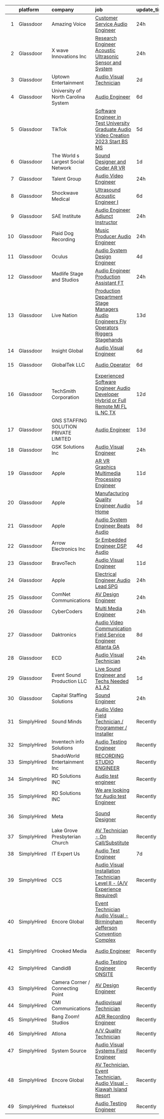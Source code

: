 

|    | platform    | company                               | job                                                                                                                                                                                                                                                                                                                                                                                                                                                                                                                                                                                                                                                                                                                                                                                                                                                                                                                                                                                                                                                                                                                                                                                                                                                                                                                                                                                                                                                              | update_time   | location                   |
|---:|:------------|:--------------------------------------|:-----------------------------------------------------------------------------------------------------------------------------------------------------------------------------------------------------------------------------------------------------------------------------------------------------------------------------------------------------------------------------------------------------------------------------------------------------------------------------------------------------------------------------------------------------------------------------------------------------------------------------------------------------------------------------------------------------------------------------------------------------------------------------------------------------------------------------------------------------------------------------------------------------------------------------------------------------------------------------------------------------------------------------------------------------------------------------------------------------------------------------------------------------------------------------------------------------------------------------------------------------------------------------------------------------------------------------------------------------------------------------------------------------------------------------------------------------------------|:--------------|:---------------------------|
|  1 | Glassdoor   | Amazing Voice                         | [Customer Service Audio Engineer](https://www.glassdoor.com/partner/jobListing.htm?pos=115&ao=1110586&s=58&guid=0000018316d933c5abd5438f9dd92bf1&src=GD_JOB_AD&t=SR&vt=w&ea=1&cs=1_b22382b6&cb=1662535677215&jobListingId=1008120885170&cpc=1FDE87803EF93CD3&jrtk=3-0-1gcbdicvak25c801-1gcbdicvmii2i800-079f92e7a89a4af2--6NYlbfkN0BbSL2ObiOnM-897-GR0GfgTdAtZEOMF-hInYd3TYJ7m-hpvtFkaiuu1TsdkUeUlBKDCfNWtTP-XfwaekxNIJy-g_AIJOXY6tFZDnrHfDS3heuWd_uKl-yNBvoifeiXBnF-QTmycv9fysLYUTIYOL-7Tr6Ii9g-M6EZKKaq6oCmkIQSf3rWBMRQ7CkW2ysJJ8F695Odsgs2_KCpoWhc_Fc3xY35t9qSkzqgpi5NNuw7oC956x_d_7a4Wk8vOS5BkQ-61h4_9H9BBqjD7cudpHwSQjORDkcVv1HMBXW9ZuHOpeJb_Ud1QewN4t5Za27UIxvtw7yMV3QdiqBlvF0bq4-7HKJBPpTuI5JlxdRdzOkXJq8aucSP3Iw_9XAQtOS1nrfEwGbAlbhfUisgiY8FX1ywR1gpHf_KqUzghP8Fs_NGch47hEGif8p_iZIjukesZ-EQpG-UkDwCxVbpuhAUpOQKz3Ed7nsnPsBzLTd7-kyg3BWDUTfga7aRYBBWeqOzDZ4%3D)                                                                                                                                                                                                                                                                                                                                                                                                                                                                                                                                                                                         | 24h           | Orlando, FL                |
|  2 | Glassdoor   | X wave Innovations  Inc               | [Research Engineer   Acoustic  Ultrasonic Sensor and System](https://www.glassdoor.com/partner/jobListing.htm?pos=104&ao=1110586&s=58&guid=0000018316d933c5abd5438f9dd92bf1&src=GD_JOB_AD&t=SR&vt=w&ea=1&cs=1_f52c897e&cb=1662535677213&jobListingId=1008120456243&cpc=E5CA8B5EFD9AC7B2&jrtk=3-0-1gcbdicvak25c801-1gcbdicvmii2i800-8b28430843ee8fd0--6NYlbfkN0BHIfC1zsKGIu0R3teaIu8liT7fbRNLaQeDQfcPJweUKxynNxS1I3QAxxY8sUOPCofg_r53BMj0SbXowN0Fq7NDdNj3ZvmNwkX73jybw_-RU0XFOOqu_8ArTDP4JpwOlNlRmJhZIm22hZH9qKHJE12kr5AUzdWgt6ri3W2_npT1sjAwbd44WNW9zh1HfKyXybKztqHB6pTZHgeb3qPEYTZ54eH1Isiy5bdPHe4KxDVT3bHZoshzB-QGRyS_lFABhwx_tFPoplFCbZqgGY2TjYo7E7inG0QzwecrKGPDy4P5ZYpZIBgPOXQuENuyzfmF2zwUP94s-yR61k-lSPpytjaY7qeeC5weh_Ir6QYZRC5RB9qNgHQcbpFZocCHrSMIMRU7PLV9VniCXmy2Qf7yn7rHA1bv6vmf82bVJ6OfUtuFHahG2OkGNRVUPV65vfftqv3xOxd8IW5X9WOrM_x2e1-WjskFCSm8QoDZNVI9QFTXKcq7YVuU7KaspUd-pmIs2nCpNQs0egrQZA%3D%3D)                                                                                                                                                                                                                                                                                                                                                                                                                                                                                                                                                | 24h           | Gaithersburg, MD           |
|  3 | Glassdoor   | Uptown Entertainment                  | [Audio Visual Technician](https://www.glassdoor.com/partner/jobListing.htm?pos=116&ao=1110586&s=58&guid=0000018316d933c5abd5438f9dd92bf1&src=GD_JOB_AD&t=SR&vt=w&ea=1&cs=1_5a4abc7e&cb=1662535677215&jobListingId=1008116230978&cpc=A65DF3A704A48F9B&jrtk=3-0-1gcbdicvak25c801-1gcbdicvmii2i800-a1bdef5644673d0c--6NYlbfkN0Ciahqcc7jtErtlFxFbiXaNH78qLO5DKDA9aPDZrCthpacAH0h3YDTPT2eGow5XfSyyevXGbt80MJ1ApCXjd6SdW3qNzqFXOYSxD7u2y_kxjIU5fIjfVpX4_CbgCUAaIk_smYVmiOIMA9R7WiQoZ_VaEcR8V4wD2k9Af5FzQpFY0RavpuIFUJIrXPAxtFdqIq7wSgTtOrBIla7lv7XRc8Jzf49rwanvP4xZengb-37VtKFr6OVoZ2p-uR9ObbQc2YtbmPZwUKiQT5rZo3RlSB369QjqHBJbUcUSfv24Afty17moL2XiZ6qjEnrkVeWnVdIxjVX-rMJE_Rq3_TuL7GLt3381Hsad7GNcp2jnhuI8nkUR9ms6w10ciEd-sQZyY1ql-AbS9iINUxiZTASlVfPZYOGwAyHuQ06NK-S_baEU0jzLg4LRDIlsvANPNVQzr5fmmQbQFcoe41d1OZ6vhY2U3bQYI9wifBerTVZMDenEelYII4rq1uccDKECfBfQaaI%3D)                                                                                                                                                                                                                                                                                                                                                                                                                                                                                                                                                                                                 | 2d            | Greenville, SC             |
|  4 | Glassdoor   | University of North Carolina System   | [Audio Engineer](https://www.glassdoor.com/partner/jobListing.htm?pos=126&ao=1136043&s=58&guid=0000018316d933c5abd5438f9dd92bf1&src=GD_JOB_AD&t=SR&vt=w&cs=1_0586ee4c&cb=1662535677216&jobListingId=1008106242846&jrtk=3-0-1gcbdicvak25c801-1gcbdicvmii2i800-30546d964c6f9ccc-)                                                                                                                                                                                                                                                                                                                                                                                                                                                                                                                                                                                                                                                                                                                                                                                                                                                                                                                                                                                                                                                                                                                                                                                  | 6d            | Research Triangle Park, NC |
|  5 | Glassdoor   | TikTok                                | [Software Engineer in Test  University Graduate  Audio Video Creation    2023 Start  BS MS ](https://www.glassdoor.com/partner/jobListing.htm?pos=124&ao=1136043&s=58&guid=0000018316d933c5abd5438f9dd92bf1&src=GD_JOB_AD&t=SR&vt=w&cs=1_5174869c&cb=1662535677215&jobListingId=1008112262055&jrtk=3-0-1gcbdicvak25c801-1gcbdicvmii2i800-a8f149556fac8657-)                                                                                                                                                                                                                                                                                                                                                                                                                                                                                                                                                                                                                                                                                                                                                                                                                                                                                                                                                                                                                                                                                                      | 5d            | Mountain View, CA          |
|  6 | Glassdoor   | The World s Largest Social Network    | [Sound Designer and Coder  AR VR ](https://www.glassdoor.com/partner/jobListing.htm?pos=114&ao=1110586&s=58&guid=0000018316d933c5abd5438f9dd92bf1&src=GD_JOB_AD&t=SR&vt=w&ea=1&cs=1_6e88a817&cb=1662535677215&jobListingId=1008119621876&cpc=AF1E4A3695F490BE&jrtk=3-0-1gcbdicvak25c801-1gcbdicvmii2i800-df2800d098c62329--6NYlbfkN0DSgjPPcnEdvoK3uuxfISLALE6pB1FR7YSHOr_tSg5_QGIhoz_2VqUepdcKLBLI_zSAkyoPLr8SW3qj676EQlXt7Ai3r7F6jONfntOCxFIGf2Yfv06E94neyDw3J1ys4A5IgIkfiB-swwbLbj-MClaUsrhxyvv4sIQtPUiYLb1Kpr88suSOOhSFQf0qCgMHD9vYGW2uOp5GE0c_H7JCFmlHfinfBe2UYltMasHzXjkzyhQWoSiavPaj1iG_kMNcCM52qj-hjQiNoX0RVynLttQW1fwWyrXD386bitUYGCCekMZe0D3nr9yCpOGg55bCkQPM0hHCONVkwBfSVmo21qiQ28dgmpEbtg-DONxcInADfLY3csECFtltQ7QkwZR0Laq2pnqegjq7Dn12QGT8MuX3DfnPRfdAtjNw-8XL9hXHZ_0PWFNsqYvPdbYRCLnx44lIZL_k1ht5Ik3mVDT73qGYxm4WbWGj-BQoo5AzcaPGGLig1heT7N0-dr4JcKLU54gSdeMoDDWcBOFFvEunKdAMG-R-AuDkGR36otZKx8V75zFuYl-jiygk3XfobLwvBudUda1xAFTD__e___O8KijkKE58Onz8wws%3D)                                                                                                                                                                                                                                                                                                                                                                                                                                                                                        | 1d            | Philadelphia, PA           |
|  7 | Glassdoor   | Talent Group                          | [Audio Video Engineer](https://www.glassdoor.com/partner/jobListing.htm?pos=125&ao=1136043&s=58&guid=0000018316d933c5abd5438f9dd92bf1&src=GD_JOB_AD&t=SR&vt=w&ea=1&cs=1_61ac6c1c&cb=1662535677216&jobListingId=1008121626359&jrtk=3-0-1gcbdicvak25c801-1gcbdicvmii2i800-38f039a75b50de04-)                                                                                                                                                                                                                                                                                                                                                                                                                                                                                                                                                                                                                                                                                                                                                                                                                                                                                                                                                                                                                                                                                                                                                                       | 24h           | Berkeley Heights, NJ       |
|  8 | Glassdoor   | Shockwave Medical                     | [Ultrasound Acoustic Engineer I](https://www.glassdoor.com/partner/jobListing.htm?pos=130&ao=1136043&s=58&guid=0000018316d933c5abd5438f9dd92bf1&src=GD_JOB_AD&t=SR&vt=w&cs=1_77a2e57b&cb=1662535677218&jobListingId=1008108505916&jrtk=3-0-1gcbdicvak25c801-1gcbdicvmii2i800-98808e398b9d1ba3-)                                                                                                                                                                                                                                                                                                                                                                                                                                                                                                                                                                                                                                                                                                                                                                                                                                                                                                                                                                                                                                                                                                                                                                  | 6d            | Santa Clara, CA            |
|  9 | Glassdoor   | SAE Institute                         | [Audio Engineer Adjunct Instructor](https://www.glassdoor.com/partner/jobListing.htm?pos=110&ao=1110586&s=58&guid=0000018316d933c5abd5438f9dd92bf1&src=GD_JOB_AD&t=SR&vt=w&ea=1&cs=1_87ec4d62&cb=1662535677214&jobListingId=1008121834083&cpc=65CC663E25211861&jrtk=3-0-1gcbdicvak25c801-1gcbdicvmii2i800-76d040cc33d5a58e--6NYlbfkN0BccUAPDkzPsko-Cz-skTxMBC9gmPmQfyPXIhutQvf3gU7SvrTlynEjk3guojXtLcj2IG3RSMbxWlgymc-DLmbRmS3ZzQn1txvPrEdHq3MlqRFJSJsXm15uvKQFLi8LzIPUpBgAFpjnnzll3uXq8_2-5QQ5ByPYLudsV4NKLPxT0wuWQh02YUuzuEuJDGZp4iMZsGx5dEapsb-CNd0JAiJtkrKNl2YNglGaID0-I84MzOMoGv_eV-pJ1_m9-IBfXT4Y1DV_sfW1WGL29D7i3dWCQxiY2wn3HDcq8-JgBE5mwIyY_4PlWF4lsUJUeIDABx8CkYT_xxEt_5E5XFTJTuguvm65c-tjR7dvoBfHdbvH1qVFFqu39APTjzlmPQqZSZf339xZagnDvcDtip-DJmDVmWLjBC8fVdOM5HQGktTv1Tma70WLYbaEaU3HF-21DG6Hj7SwlHrSskvWMYM2usjgomaD2d5ZLywIcK-mnAfUNyuYl8nuQ5PtbcrCn3Lsqqc5TgmklniJDbVVcJNKXXCt3f2R1bXtjrY6DKDp9FpcNTd6PfxAGyzc7tRFACLILE4%3D)                                                                                                                                                                                                                                                                                                                                                                                                                                                                                                                       | 24h           | Nashville, TN              |
| 10 | Glassdoor   | Plaid Dog Recording                   | [Music Producer Audio Engineer](https://www.glassdoor.com/partner/jobListing.htm?pos=107&ao=1110586&s=58&guid=0000018316d933c5abd5438f9dd92bf1&src=GD_JOB_AD&t=SR&vt=w&ea=1&cs=1_7ede129b&cb=1662535677214&jobListingId=1008120701708&cpc=56632219D727AB75&jrtk=3-0-1gcbdicvak25c801-1gcbdicvmii2i800-9dd5211cf157fdf3--6NYlbfkN0BOS_o7X1qYubhyrb4p2lBfdUmmmoxTN0kxNcZHhXGCRKw91HjcTkBK7AolJLZPBwBkc3j7PoynfXt6KTwDcl21DT6pE08a3Zxojbuhxvp4mFg-l-AtEj_YRD0Ag69JASRbRT2eyJJR2TGIgTNnDSAYmPAAH0GcPbLI99LHFTfL0qU6tfhHACfP1CLeehOGb290lA3rLp7SQZtZKRLWxTBMhXECOghSgVqR1UV46dQiZxRR5IqfzNAxarszIYQTePRbIwvEouxUydVVz4lQG1v8ZlUtWnBQck6fxfhU6wIqSgV9J9EEBHQScIdb7wHF9kek7rTpSR35J8JJEL9hpAh8LKr_r3Boj2esjAEqyKrIVxnG_J63cHLBWxTy0X-ab6phpofXq45vD6a9r14twoCAfdKyuTTu5e1mV5vEXIAIktNpmemUg16FiTKGLC70PqOJr2YUTg8gmUBabrgpgYL2PyOZnu8PMh3NzV5--zh7N0OqXzPgXOOreoFXriBTz9z-xDyxN-rCUw%3D%3D)                                                                                                                                                                                                                                                                                                                                                                                                                                                                                                                                                                             | 24h           | Waltham, MA                |
| 11 | Glassdoor   | Oculus                                | [Audio System Design Engineer](https://www.glassdoor.com/partner/jobListing.htm?pos=109&ao=1110586&s=58&guid=0000018316d933c5abd5438f9dd92bf1&src=GD_JOB_AD&t=SR&vt=w&cs=1_ac8e0694&cb=1662535677214&jobListingId=1008113658597&cpc=E773D000C9BC26FA&jrtk=3-0-1gcbdicvak25c801-1gcbdicvmii2i800-28c7cf85aae0d09a--6NYlbfkN0DYl4UJW4r1Vl7FEn6T9F-rD9lpC-0oMJVSiWjK_MGUd8e8cHXcpv6KPyjLHZEfqkWF7jx5nefSJB46Wpu88sVmHRl6nBxftk6vkGNTcKdYu9StRJ4PPVJ88bejKAEmkxARDbR2ZgAU1yuwjqEOxhXnu0VJ7oteK4RS4h0U14nQ_iAPa-JDJ05aRnZP5UBFRfo1ZxBeVgclelsgoZ3vXy0_m_Vd2HW-Jij2qZeddmkD49rXQFtX4iMsE42o9pXpNCL80FsHJrqmpSGzqLpauwvcceasqKsN1U0Z7btnO0uCyG9bqLA7AQieNAVn1p20mtwghgJ5JW8CrpR0lW32i6XDzVOOWeI1dEFU_cfbIu51GgzfWWOqYXhptJ0iRcMqxwGVaLNqEsfhiOSs5FEy8nA2bMjsQaMehdDAOdd7I4DH3Y2jpLZqUiKCe1sObgeOwOrbVs7c2yxvYgyWgjDwHE85b3ZytfT_HzQAB1FRMW0D7jopwWMgTTcnMPbUmjSVPlOL20LDZrHQskHWvU2DeaVSBIdsinE9rAK-Oj4boaOB2-CUOCx_R7DzkApZ5_4pEbB3OOz7ne-TwfPy95jL8Gn2sgaXhjOeUCdAu1odUcxzp4rwB4bb-syoaGqwuNp3ucxNgs58vYSB3IkOrv7taZQFAvT7fH5HTtboB9GW7zOKLBFR5jYggquzTmsKqY7oKNlAfAE3c5C0DGH5zfepiDyNrbrA_-4ICzC7Z0GddiCkFUNkY3m-wucOhI2AwXzeKQHTIBKa3uBIX7O-UyzxUqRLa9X2Xq9Gv1XT95Hco48IPtrxMeEu8D4cognTtnkTakIjWM1Nxk1ULP4f1zsEIIUjQ6NHoLOqhs7igQzkrCNpILilICwM9wKYJtWVjw6dMYKJdiMrVcpTK2WQl4UpFc5lAzK0mbT7vLXxflhRKZMeRAIud92pRIoGsXWUICIOX-cSwrPka2fp9Fk3TiIMMCxrWKbqvN8sxDL4BMPNC_6J4KjO1c7UWs8vPsQpX4L0cG83BAJgBBoYl4tUBxlNerXALrWZD-RlbcaTKZdc5wGRxMgVQJUyksw44xndwdy6dis%3D) | 4d            | Remote                     |
| 12 | Glassdoor   | Madlife Stage and Studios             | [Audio Engineer Production Assistant  FT ](https://www.glassdoor.com/partner/jobListing.htm?pos=127&ao=1136043&s=58&guid=0000018316d933c5abd5438f9dd92bf1&src=GD_JOB_AD&t=SR&vt=w&ea=1&cs=1_2136e544&cb=1662535677216&jobListingId=1008121237929&jrtk=3-0-1gcbdicvak25c801-1gcbdicvmii2i800-731f284441012bac-)                                                                                                                                                                                                                                                                                                                                                                                                                                                                                                                                                                                                                                                                                                                                                                                                                                                                                                                                                                                                                                                                                                                                                   | 24h           | Woodstock, GA              |
| 13 | Glassdoor   | Live Nation                           | [Production Department  Stage Managers   Audio Engineers   Fly Operators   Riggers   Stagehands](https://www.glassdoor.com/partner/jobListing.htm?pos=129&ao=1136043&s=58&guid=0000018316d933c5abd5438f9dd92bf1&src=GD_JOB_AD&t=SR&vt=w&cs=1_cabf2b8b&cb=1662535677218&jobListingId=1008091798804&jrtk=3-0-1gcbdicvak25c801-1gcbdicvmii2i800-38710e0650502052-)                                                                                                                                                                                                                                                                                                                                                                                                                                                                                                                                                                                                                                                                                                                                                                                                                                                                                                                                                                                                                                                                                                  | 13d           | Riverside, CA              |
| 14 | Glassdoor   | Insight Global                        | [Audio Visual Engineer](https://www.glassdoor.com/partner/jobListing.htm?pos=120&ao=1110586&s=58&guid=0000018316d933c5abd5438f9dd92bf1&src=GD_JOB_AD&t=SR&vt=w&ea=1&cs=1_623f0bad&cb=1662535677215&jobListingId=1008106964790&cpc=F4EED0218A761C36&jrtk=3-0-1gcbdicvak25c801-1gcbdicvmii2i800-ddba8846e605f6e8--6NYlbfkN0BKkHZu3wF05EeDimN_p6sYpKCMArvwa95YdH7UpkaBCi52Bcb3JNt30QsYNOqnbgknynMUJFcJ9E90jMtQuB5N8H4iWrT9Wpk4h-o8RqYgijZgMPLWOjbafEPUeEFkmJEDdBI4FmJS3IdWewesh8GoY8jKTGTSuhmoY5RQ_vn5Fz31BfgXTCEPSxuuqoWHM4ftuiEdQNEGI-OJGYMtlM5EpC2-UTANFLHguM4brf5RF1rUajsLmt-LXx3nOwGsIiesC6Xez-KmwZPHjes5cDxIVrMIVex1MrJmxdj_AW0Zv01ZBGPSl8M_XznOaV-2K3prTfkbTHjsOCtJYFcjMgFLBPWPYInHspzm7X5_aNhTLQPtQO5s0BLT_GYJmC3No-Ux01JieTgoCUS1T3Wf0Izl0y7jfdz_3YACr-VJnjGhfbwNJpTV-jPAmeFFIW17MONVpnNdRzDwfEWiSGXM5nqCSGHw6zgzVsSENcR6WpuTVlAj1dAq1uBeLzvxYJ27Q7nc3BYwHhCYLg%3D%3D)                                                                                                                                                                                                                                                                                                                                                                                                                                                                                                                                                                                     | 6d            | Evanston, IL               |
| 15 | Glassdoor   | GlobalTek LLC                         | [Audio Operator](https://www.glassdoor.com/partner/jobListing.htm?pos=108&ao=1110586&s=58&guid=0000018316d933c5abd5438f9dd92bf1&src=GD_JOB_AD&t=SR&vt=w&ea=1&cs=1_f39e1a3c&cb=1662535677214&jobListingId=1008106915074&cpc=8AC01DCC8FF2DC38&jrtk=3-0-1gcbdicvak25c801-1gcbdicvmii2i800-f4cf81319eebfd3f--6NYlbfkN0AY4guaBc_odNxnJHTncvfwFu86WvDwtbc_K-gSZc1x5NPDcKz_OCFYEVbmb3kh0wSpFM68IwlUwrtN78UW6J4PQvT8PKUmRb3KJtc-FiPP0jnPimWs_alhcSrSUc1WSuB9N7bIsskKKgHR25VSO_uUxurZbLcP4WF-RjsB9fmeIaDf7E_3FFZ5WAa5Q1o-LjNif9Go9O3RKM54w2qXF3B0iHCkUMWHzqofu-Nym-6HNC2I9wQa8OsMGA5jBcHUI_Q2mi6MIsJ9KCQXICn4PdeC8t2oH44ya639oOeq3IgY71Azvek-H_clO2reCcFgWzicZCU4Z9CwNwqqQnLP_HebcSTL5uUKgr7bfvqm4qhU70sKAP-NOg-Gxd0x3PJnKn_D3InUMdGrPIbTMQrXl1coix8n9c1xRyiuPGuujms75PvOU87ZWw61KLEpXCFL3a6UzlxxQWctPYZgmAcQbQ-nQcBkLdiG14oLFqM3u-aALJqGHt1bUOBmQLix03XXYQ4%3D)                                                                                                                                                                                                                                                                                                                                                                                                                                                                                                                                                                                                          | 6d            | Washington, DC             |
| 16 | Glassdoor   | TechSmith Corporation                 | [Experienced Software Engineer   Audio Developer   Hybrid or Full Remote  MI   FL   IL   NC   TX ](https://www.glassdoor.com/partner/jobListing.htm?pos=101&ao=1110586&s=58&guid=0000018316d933c5abd5438f9dd92bf1&src=GD_JOB_AD&t=SR&vt=w&cs=1_a9c115f6&cb=1662535677213&jobListingId=1008094119527&cpc=C94B6D3FE0E785CC&jrtk=3-0-1gcbdicvak25c801-1gcbdicvmii2i800-d09cbbebf22d4ff8--6NYlbfkN0B0pNf9RvBD2gDGLcDV8gtbzMwraKClCy0uApU3wAQFAFuAYTcxMYweDW2Mo2Qe4XbgxAlwsaDIUJ3No5ROyk1WKvc-t0NgLN_pcEA_FqCYlZcTLxqrmQqj4FzQy-4ZsQv4bPBQz2y1gUyXQ8eO8aJZagYDA3zAbqQp0JjavF5hoaO_QR98mI-byis4ZMxvVveeP3iILgw5oFlZ_iyB4lnDWh5kv_L9m_B_sVFW1KetXKdpQtqviWOrRMgeJyQl6R4NmGrUak6IQQV0z9w9QfdnPCvLhmOBGdnKojtaNM2AYLt2LPbfRrkDPQIAUavlUNLyQPofvHFECTxxyditAt7ykFjFAV2tRe_YP1iy4EHpnJV0bFjzYOQJs4LKcjPBJmq7jMr4whVn9wMW72H1vK2o9RxjZwVePR1T6r2b4P8J5d1oB_2PEBHM458oq6-IKU3x73bwiaK59cmAy07u1IdM4XSx-vW-deEUcuEg4Q1g7nG60P1kELLscYtPtOPsQrk%3D)                                                                                                                                                                                                                                                                                                                                                                                                                                                                                                                             | 12d           | United States              |
| 17 | Glassdoor   | GNS STAFFING SOLUTION PRIVATE LIMITED | [Audio Engineer](https://www.glassdoor.com/partner/jobListing.htm?pos=122&ao=1110586&s=58&guid=0000018316d933c5abd5438f9dd92bf1&src=GD_JOB_AD&t=SR&vt=w&ea=1&cs=1_ac7fb763&cb=1662535677215&jobListingId=1008091693660&cpc=3BA4CE39D5B5DEF5&jrtk=3-0-1gcbdicvak25c801-1gcbdicvmii2i800-02821c216df8564c--6NYlbfkN0DSIQBZQ-2Vai8_rtyWPENsIrxgvuk_9OUeK1VKqbOx9HU1FkKsTKPGTJ1fQ9JpvdfILB_xiS_THIHvkhReTf8TAsrOjYTlfzGEoYEMqq8cRQ9zmRNXn0IbS5p_XgOLf9XvUgzoA9zEPB9fuc_10DiRiXTwqiGnMAyekwq3A8uEHOyjZuEKVJu_-6TONuudzVVyNwQmaP0fbYvDEaM8v0o7v_9AZSvJQmy0xnDnUtJWLRSDpyuwy8HxmiaVVyWdto5vg2ui96on1muB4x06SoKfeu3iIt7rENmCe4QCwr6pOQGi-EqpL2bBy0iMOT3LF_qBbYuAJqPlGumBzkiRh3JvpN4BCrEgrtHWqXMfG4bI5OCly5opcFymPV2gS-UZXj8gOqtoSvmAAPfJwwnIU2ilr1Lwe2YqBApt_OETHcocLrxujrJW9FcJdMDEVh1rd8ZvAhxuJdjR8w-Kv-7obr9z_zgOMSPiEN_rHiVuEDGKGcedC5r7Zolt)                                                                                                                                                                                                                                                                                                                                                                                                                                                                                                                                                                                                                        | 13d           | San Francisco, CA          |
| 18 | Glassdoor   | GSK Solutions Inc                     | [Audio Visual Engineer](https://www.glassdoor.com/partner/jobListing.htm?pos=128&ao=1136043&s=58&guid=0000018316d933c5abd5438f9dd92bf1&src=GD_JOB_AD&t=SR&vt=w&ea=1&cs=1_13b93b96&cb=1662535677217&jobListingId=1008120865703&jrtk=3-0-1gcbdicvak25c801-1gcbdicvmii2i800-8820d75fecf194dd-)                                                                                                                                                                                                                                                                                                                                                                                                                                                                                                                                                                                                                                                                                                                                                                                                                                                                                                                                                                                                                                                                                                                                                                      | 24h           | Atlanta, GA                |
| 19 | Glassdoor   | Apple                                 | [AR VR Graphics Multimedia Processing Engineer](https://www.glassdoor.com/partner/jobListing.htm?pos=118&ao=1110586&s=58&guid=0000018316d933c5abd5438f9dd92bf1&src=GD_JOB_AD&t=SR&vt=w&cs=1_f01e128b&cb=1662535677215&jobListingId=1008095784963&cpc=451933188B21919D&jrtk=3-0-1gcbdicvak25c801-1gcbdicvmii2i800-907ad51cd4a08af6--6NYlbfkN0BvKrLyj5gPmtZO9T8euul8TCxuuKNOtzRJOomxnwSEodTz2Bc-sPZlADHp0xxmf8VJEANcPoNuk9ao7d7DMJB34vwB396lLDlNEQ7DFUBzXdPxDogpuBSVzBy6BmHDopWZMVt6IoiB8hADwB0WBtShaccNhKeGSbNp61L4KWbo-OeeSRr1AbLavR5YWd2O1JMPFnELsVf_xjA7cqjqocRzQ_n20YJKT2qY-FRVQFEssRTImwn0EyYX0qAK0FJFFxg4XqOLCoDznl_1pdIDzz1T3-98ZELfdiz9VlS1f5OIAbGL3sfrO4mGoSx5ZZqG6_SeJt9U7JuB5TBeZwCpH-KaQq_VbPkaOB7LWby58baC3w3HuoaTXddNZMFHbTwCLQZn8dHXhx09dzutTOlfRwMFSqSrVhqWHn5NjUJmyBDm3QdxLFFLNNBIZWs_lBDdWiuOonHD4b-_7XOwK317b82NkeHMLT59alwXI-pxigbPmpAemxARYOy76b7OxxzAJsjeDXDM9dC6GMv9tCfkNnVE64zT7dMOU2g0Q0Xjn2vvK-yLckt_v5mjQVZBK5jwthBBvKnlqo__-f1wMyoyjaurz6H3v-y03AAJorYwQCOAfbN_WiDUhun7Zh6aGfkLum_8X78OJcu9k83dr2qxMNuhrA_ggZvDs4rgXuRg4v7ZP8DfzWffSVZrTAoW7YUdiMyAaiBc4zCbFNVhckUoYG8dJWy5DqpQH4V08_GeVmzsqokmOWnT3OWxkl5fZ2AbfpLIPmnecoZZtXJygJQHHyyW39dtDZ3sDhDn1cMiR9NmzZeUEXz7K2CyVFg-kntazoMhEjz1EdXRPzp9f3LhUzjjO85SvpERT21NWJjTP3q4pbS-I2l-_PiehJirwlbQmyFFEUCO-Itgzs3eBnGFmnr6sQ5TttIT_4EH_o4o_Ej7N6pZxbl0ux12KClHeL0P3PprYcBQnV14Lo0jFEpbmIHWI-ZYWnFQmo6RG0L1jpPsCA%3D%3D)                                                                  | 11d           | Austin, TX                 |
| 20 | Glassdoor   | Apple                                 | [Manufacturing Quality Engineer  Audio Home](https://www.glassdoor.com/partner/jobListing.htm?pos=123&ao=1136043&s=58&guid=0000018316d933c5abd5438f9dd92bf1&src=GD_JOB_AD&t=SR&vt=w&cs=1_05db90b0&cb=1662535677215&jobListingId=1008119714833&jrtk=3-0-1gcbdicvak25c801-1gcbdicvmii2i800-c91c5ae0de98d424-)                                                                                                                                                                                                                                                                                                                                                                                                                                                                                                                                                                                                                                                                                                                                                                                                                                                                                                                                                                                                                                                                                                                                                      | 1d            | Cupertino, CA              |
| 21 | Glassdoor   | Apple                                 | [Audio System Engineer   Beats Audio](https://www.glassdoor.com/partner/jobListing.htm?pos=113&ao=1110586&s=58&guid=0000018316d933c5abd5438f9dd92bf1&src=GD_JOB_AD&t=SR&vt=w&cs=1_4fda91d8&cb=1662535677214&jobListingId=1008100584159&cpc=8795CF9063CD573D&jrtk=3-0-1gcbdicvak25c801-1gcbdicvmii2i800-ad79c3bb1624279f--6NYlbfkN0BvKrLyj5gPmtZO9T8euul8TCxuuKNOtzRJOomxnwSEodTz2Bc-sPZl5OJ9R4TJsNck5xc0c2ym9fz50912HWKqUswdr-sawwhN-AHwhntIjOJiqrxSRm1Lc21B-q1Drhhg66KV1MVaTOplQbRbtNdFVoT628qfg875ukJjdlqONcpjEM-d0t8ems_siHe7xRPYvPf_i3IvIAdNVh2Yj-IkVM5mw_5oMsdzIxqCbEm02z9pgjCretwl1F1WKIv3DgI6TgLrZ2TdWR5NoNGwyc-EncR7_5PtY3qikk9b32kpw84P12aPN_xgoiIocgwy0jL3Hhyyx3vHcmlBSYD8rZdtvfWQ7JJLak8Wx06B2TMs1lHOqYj97DEaUbAb4SMcQTGsuXeLS4lEG4Oz3EM9eJGbhui1HjYpzMg1YGlQj7_HaqWd42_kLyF2cqH09ZE2baNKAtyxfTyxmSKvXSvEfqcSUDFqE2g1q7gSDHIsbfE1jJmlrUB44I0fLL5QeVO7yCntiCVYr94Fn13b8mzUs5dYo30UnIczZmgDzLt6ivCmGdKtDrphgVmxDOkWPNT3HnTHWsV8ZeC6rvNnpbthEHWRuMgVWyhVVqBUBJ0uYLIxEPc55Fao5AjxdHHczsRsnEXY1awWFyW_7_ieJJ-5S8vAGIcdt631DtXKd_Fg-fTlCdTCoysom_3TMZJsSqFkPD_9-KynbZajXiceEaGzkEYjGYPPzOcKFTuBKbBzuDHm_CULZrO0lxNBIrOcUgLLf_Ajohb-ZV131KivVxRhkxa7pC8RdczSkknglH1zoA7qK3GjqjSQA4ryJIZt2iWxax9NsamzMS9Bz6OXdzKhVeToQGdsfQSMJtPKTFzUFuideOchQpkbcxHP7WpZKdkgDPp6XCYJkVJTgQbL5XOZg30rNMv8xRgkUH9VG2uk7BhAx_QCe2LsFF6TLsFfCVnOE0PwE6_j5mBqBZb8SZDd2sDBCSY4O-UwAu1ywL-l_PP6fw%3D%3D)                                                                            | 8d            | Culver City, CA            |
| 22 | Glassdoor   | Arrow Electronics  Inc                | [Sr Embedded Engineer  DSP   Audio ](https://www.glassdoor.com/partner/jobListing.htm?pos=111&ao=1110586&s=58&guid=0000018316d933c5abd5438f9dd92bf1&src=GD_JOB_AD&t=SR&vt=w&cs=1_2e080bfe&cb=1662535677214&jobListingId=1008115262177&cpc=6A22310A23505C64&jrtk=3-0-1gcbdicvak25c801-1gcbdicvmii2i800-6f8324f7aa4e5487--6NYlbfkN0DU7nQRDbH4s4aLIJcXdF8O4sVsxvpk95xASanc1ljvNVyXZw4Rjv6ESBomck3mViLmDvMiUwtvzthWsltwKkqEqmEJ1OBvAa5qKd8JOaOaEEIeu59_BTQhjJuZF3AGk-DaFyTumVaLv_l6dbn4t8AkOuhMWbG-20_eP-nL-cdqYei1C_bKwfq42x6wMD_pC5DUQXXnlrhICYeodnLvBiduW-PJpNpP9phuRuGBjCpvHv4EPhMig0QwQrrmr6M65Fscn9wuqS9YYCnylMf6NFSg299S0SwuVXjz7cl_61FLeemCJb8U5IrEpCv-nAbCW9vqiwQFvC2MhjM1TfTAxlxJsRB5E1WagpuQsO766rsQzhj-K9Xpk9aSY01R9hbfs_ip2Gr20pKziJTb_YFm_v7G6k7eBrW098Zzl2xmJbfo6m7T6eybAgiNnbBBuAXAXGibq37XpNEcKPLPu_IXwMobQWwIYbbuD_NkvWg52Rq6wUn9N7usLlApIc9u0QSHA96ubvGogeBZleUyNpBpkII5Q5zOwn_qO_VMTvcFASiMsPXHll5SNX70)                                                                                                                                                                                                                                                                                                                                                                                                                                                                                                                                         | 4d            | Westborough, MA            |
| 23 | Glassdoor   | BravoTech                             | [Audio Visual Engineer](https://www.glassdoor.com/partner/jobListing.htm?pos=103&ao=1110586&s=58&guid=0000018316d933c5abd5438f9dd92bf1&src=GD_JOB_AD&t=SR&vt=w&ea=1&cs=1_bed6b09b&cb=1662535677213&jobListingId=1008096837677&cpc=18C664983486888D&jrtk=3-0-1gcbdicvak25c801-1gcbdicvmii2i800-ff9a71e6e7dc9fc0--6NYlbfkN0DcwPijvFAVuwS00isnaAsnaxo_Z_HgQSbFyDgYlb4XLhg9TVLABSFF5KX1nJRPOQz73_XYm0PyqJSOGlYfG1V3nKj7tMzgc_9mxWiompAIxJoz1D6R4HRtT0mPE-lUf3c3dDISN_EAWOYyhbsY5KEmLYcryjZTFeD-jmsspE6WmKnXxt1h208RN2XTrCB3mBcV6vENLGO-v2H2gwJqgQooUAa3_hfJ2afuGKyeMlfxCAIFzFgNMXP-LaQHp9uVAS8UenjefPLhqU7rw5bDxv5akOPOC8aSIjXRgju6aTd-bJacQjlCZjeak0xk-y9_e7BxesGrGl80EA7Gq97USED5JMjvvwjFUHh1wPn0iDP6VeG1lTHIF3_4_Zb0Pufr1YLXdxO-JWhNnKG7-oZMOSO33z_mRyDgTsHdDiKrH5ysqR2KVR4LLwhoMB-HHI-aoV2rtA82XVz6fCYcIphpd6EVV5TH--Js6cxceeit_US3vrcfFgUVHxBVtPi9489GFV-IB5TYCzN2bpZ_OQsSm4r_KN8QXlZ0ciPGWgAXy_kFnClCIrt-n2C7GkoK87YCse8JQu-NaOrseMSyRix-HX_MXP75Uf5-7vteou1i8gwkw1Ze5XMDXA7NWFlzSJaUiu_Jf4zwmoIG4eJ0rmigayXG)                                                                                                                                                                                                                                                                                                                                                                                                                                                 | 11d           | Durant, OK                 |
| 24 | Glassdoor   | Apple                                 | [Electrical Engineer Audio Lead   SPG](https://www.glassdoor.com/partner/jobListing.htm?pos=112&ao=1110586&s=58&guid=0000018316d933c5abd5438f9dd92bf1&src=GD_JOB_AD&t=SR&vt=w&cs=1_f0431d60&cb=1662535677214&jobListingId=1008121811352&cpc=9908D8D4413DBB8A&jrtk=3-0-1gcbdicvak25c801-1gcbdicvmii2i800-74f6c4b7ece9e890--6NYlbfkN0BvKrLyj5gPmtZO9T8euul8TCxuuKNOtzRJOomxnwSEodTz2Bc-sPZlO_uSwsktAegcxsYDjNOiwKXromy9Sz5EZ2IghjRxcEcceQDVwO-gYnNOek3Ol8I89Gb50_C-wRGI9PAOjAuHpR43gaRMlL-nAHAQVyp6DR9LnZ8ThSFNiHys_tHFilMkZb4FExF30kuBxZOf_9Ighq7b_Liv4Wl_2Ol2xs668TBmUWIzSUM9mNmdelba8QPYNrTJyY06hFwuBIz8m7peQpSsD_YmwpabKsIOW6vTmN-puhgGnSh0ico7DzR-TR5McXgd4UyXEO0YotFHRx_aCpasnvLCZrOCNn18KPV2-R6Pcc2FkEhJo33uZB8KTu-jvld01aJBj-Mkyy3LFab0pCu4lPh8r8prHft13PnNj6ViZl3u9b8KzP4ii0varkX95rmfWt2ORIWXMR0LMj0hU593NCf1gm7jGwRFn9f5hU5ICOhRXna_uatzePC8k0imAV9sB5ccCEVMc56UqeEAKkpjjotEpB3sEWsWBnRh-45-FDLGYmTXhmzV6yZVEoa_CndsqurArOaqN7xHBhQC3fot4unQL5Guebj7IyJyCtQxMcYsnjgvU54Jfrg6UxXm-xAzLfwGA9yN9ybjCuHRX74awXZ2stm-wi0nPsPJDClRrEe-QjuoOhOGBvKTxcwUcb7aqFAE8LKZyn6iyY8xLDEoZmBEzXkTqZiCJnVPEBtSiTcQ0cyk22QJ5iv4ZEz6w5e2_bnAEJnGJVWjndkrVT1l8O29KMsBS59AhfijypMCKx053JB_9T_rW_VAluuF4Nl2r3JPbZmSS1XlS89oAy2HgPBMUCCFMj1Eso1Kv8IzN6DWM5uhU1Q5btKYj1Pa4M3VXYJkbVGTKY1eP95QV7i9wtQZa3j9Vxxt7WuMRYTjgnWcnKUzNvjPADg23FdAGOKVBo4w06h0AYm7Qq-SyhIachi7S-P0sYcZAAuDJP4%3D)                                                                                         | 24h           | Cupertino, CA              |
| 25 | Glassdoor   | ComNet Communications                 | [AV   Design Engineer](https://www.glassdoor.com/partner/jobListing.htm?pos=106&ao=1110586&s=58&guid=0000018316d933c5abd5438f9dd92bf1&src=GD_JOB_AD&t=SR&vt=w&ea=1&cs=1_73512d64&cb=1662535677214&jobListingId=1008120952545&cpc=C63BD00756FD6F58&jrtk=3-0-1gcbdicvak25c801-1gcbdicvmii2i800-a87d22d463aaf4ca--6NYlbfkN0Bh-aU8mxiIDb-38qBzYf4PzLp4mt1l9mJYbTdNPj85ZW5kGvMV_lBafBu2hpEP3OryMZYb3sQ2201cesrIwaOQ2eS89ZKSKNiarbTA8m1CNiVZ9Cps1aAmxVI8DQPLIMFU_By7GA-4wz05PJ1RyreO-FBFbAE6XaXcSiAt8fnHqbt5eguYmtEeiOCy3INmkmSobZoWH3R3ypCmFex-JaEH6QrImPbyxQ0YN73kJJdLdXPtX0S16epx_TEF084zl1CpWnrjv6ogkOqpnxdhX_8AP5tRVqDW9YfrAxHalB8DhgOp8sQKv5pPP85_5wdigAx1lk7ukOYn3u2p41uuqUAf5AOrGthaVZjuIy6yuT4XPJsyTF5cXAJ2a-swfYoRLIMzZP_sSPvmr-NcZmRMm09jLzKdRp4Y_rAcQvkPm2LmfoyU_vvVg09RPZKsgbLY0-svan43VicGmCQqNxF5zW6G3p4FV8RhMv6MbpIMCjRo9CqRT6dCSJUmi7319vKbLA8%3D)                                                                                                                                                                                                                                                                                                                                                                                                                                                                                                                                                                                                    | 24h           | Remote                     |
| 26 | Glassdoor   | CyberCoders                           | [Multi Media Engineer](https://www.glassdoor.com/partner/jobListing.htm?pos=121&ao=1110586&s=58&guid=0000018316d933c5abd5438f9dd92bf1&src=GD_JOB_AD&t=SR&vt=w&ea=1&cs=1_16cc87ad&cb=1662535677215&jobListingId=1008121399961&cpc=47CFDC01B3F81FAC&jrtk=3-0-1gcbdicvak25c801-1gcbdicvmii2i800-1690c84b41ae2fb0--6NYlbfkN0CpFJQzrgRR8WqXWK1qKKEqALWJw739KlKqr2H-MSI4eoBlI4EFrmor2FYZMP3muM3b7ixLItdhiVgwoY6pur6Nk3G6fmDlKyroFDjWtXZJGcgPxZ87_Epy1glZ4aRtTI7Fko-kBBs1-QORiacALI518fb8QO91SnVpI94eYmRFu8U4C-ohZHDOVuDCTsKxmchiGUNYW-7FIpKjKA8U7kXq_voCqcVS-I99RjhUTEfyTAMxt71Yoi1OMSs-IndLrUprGS9cnfUf8vejPso7igRaX_nTzaPUeTVaATWiXHa8BxO7VbLqIPix89roGC0lO9_ud8_gZ2wP2jv0fR1CV6-YhTIdWGEWgUzsqoxUC3RUaCCPmtvhgbL6v7rAKAo9mrwXwBKxIf22AfLfjB62YXqDN4LljEmHl1_FuiVspAzrOWfkOqX5V1Bai5D5Hdiw7YcEUGXF8-7BCUEbRBaUQr2qSySI5VTU2YX_-OXW-p8KSvxe6vrak_l64IXg05M-v71lmZUIp-apChVDG8pilawZTtpy-ZWAjIvXhv5AgXT_Mj5xdPg6LOvapAc12UVx6UHl2LDAYpqrFLEcXLtyN85mSeG9aL06PUVGoaDPPm_U2AZ_OmEEzHsnKwV7NoOq_bU5yfqFAUmPOPCbAODt4GYVTP77BXfvB_tim1UqIAnrMDMVTJE-JKMcgcBOUhI9RFrspOF9D1pJoK67DPvQZWfqWOznWvbcE4OnUyYrZODIrEAG9-2acqygV3m14nQP5K-de3M0b1Es3qAv1s6sXCXD91yRARHxYNv1jIOFUeA_yIb1Pp9GGVcyB3X6AjnHo4rXu7GUIVPitODiHG6zYmw0hfeWRq6qlEhUkZvJtf4bYbHzAN3y-lVOL-0-GrddrTch3tOZfZsZNrPl3U0sx59tWpdCi1WmFYEpo5eOtZmGTy8ro9gJvj9zF-_tjbvQo61m-rD1z0Gl6qEQfAqbwtdFbu7r3Jflb_k_3dhDFldWYw%3D%3D)                                                                                      | 24h           | San Jose, CA               |
| 27 | Glassdoor   | Daktronics                            | [Audio Video Communication Field Service Engineer   Atlanta  GA](https://www.glassdoor.com/partner/jobListing.htm?pos=102&ao=1110586&s=58&guid=0000018316d933c5abd5438f9dd92bf1&src=GD_JOB_AD&t=SR&vt=w&ea=1&cs=1_eddefb13&cb=1662535677213&jobListingId=1008101106089&cpc=9B9B026AC90BB95E&jrtk=3-0-1gcbdicvak25c801-1gcbdicvmii2i800-71bd578f9e8486a0--6NYlbfkN0A_5SANSmwsWPDqy3GvG9deaVP8tFsfGsIHOxfm-OxfSkfuATzTHewKO4PWuE8RNGiRb7T50wzVkF-spF2TqMygcBUyOl7IWu7aM1i41zXiD7u7S7u9QRA-yi5EcJSeb-D3DEdvO10_QMlSoXS3BhXn5rmoGUuMgQgRwv9T4f_1bYqwik-yfe0nOv3bF-N91VaOQ_wn2-2duxDxkRABs03EP0OMBa3i6r9SZQjk_fLTRHPT9z94GqvjUGysIT1Lin_rP82GH6cvjQ_MT6dPALyYQscTBvu1rK4E5Df1NYaWCcoWQJ2exW-3APsmTOkD1m0-GwHwQAgD8S_ll9emLh7Lq_0KlZlzkJLlMn5OfJgovAlltaHn217nLBBilpN9yqO85mKtXLFzzb98fC8N890H8OkfcgHepDBaigD_XC4cqkaGP5aPOuZ5SrVdBXU66csKPcqifrpDHukb21W86oCar7gN_WdYu6IrfpM1fmLbBvdVEs0GIz151LR7RER-pdw6nGIpLW7TGLgxbqbOhkns7DTbmyOQ_MEA_feR_ZhsINcOz09wFJRzXlZhes1xfYGw4ew0oLoXPIil9WT6Np1WILSd-FwaYOgw_EZUjiS2cdF9V4RGpkxYwaelALpPT7h9i6v6eKzpUjh4d3Nvj2bOFlUb5eAlQ8Y%3D)                                                                                                                                                                                                                                                                                                                                                                                          | 8d            | Atlanta, GA                |
| 28 | Glassdoor   | ECD                                   | [Audio Visual Technician](https://www.glassdoor.com/partner/jobListing.htm?pos=119&ao=1110586&s=58&guid=0000018316d933c5abd5438f9dd92bf1&src=GD_JOB_AD&t=SR&vt=w&ea=1&cs=1_9d43bf37&cb=1662535677215&jobListingId=1008120430552&cpc=FD1C1DA32C38CFA7&jrtk=3-0-1gcbdicvak25c801-1gcbdicvmii2i800-5faf7ae4e6346651--6NYlbfkN0Bu-7BuAsb4ktglGUKwTfEUzoJmL3pM-gMNEfJPFWtKaJ5aBO1A6HQ-XgRaD2waodNo125yHkGtILHNpzuw1IW-4J2pRJ1KmFuU4M-wuS0rbKerj738Bz1RcBmJkcH7nqLuLj5vC5eDTcCajjLcR6cwK6JXMUI2ISjx7mdEJiHKXu-qaCFOw28Igrom2yQzU1gMXtezk5sCRWtKI4z3EpeJWaZn1HUqXclLAPgZh1huqeUlg_I5eeu7c1e4dr69pcdaC3RnjkbPPel7WXLIVmZYi4xvdovzDsrY7-vj54FsMEcZaNuE2RTv3ySgytVU1Evi0VnXCV6OgRKJ7eaDLZPaaiOE3FRdzivCUUtBTlGF6ERnty755aFDcgad8vDVjGS71NyA4TIEmatDKTvP5-UT1zcSNS9BtuC0UkfcRb-S3BK5c9NiXg1rLx7EG7bM2XA2Vj34Qp9GP_MK7Zt_h0WU3-Iv7-t3sEgd1lzf5R-Ds1q5tJ7p6hEnv4f-A6no9Io%3D)                                                                                                                                                                                                                                                                                                                                                                                                                                                                                                                                                                                                 | 24h           | New Jersey                 |
| 29 | Glassdoor   | Event Sound Production LLC            | [Live Sound Engineer and Techs Needed  A1   A2](https://www.glassdoor.com/partner/jobListing.htm?pos=105&ao=1110586&s=58&guid=0000018316d933c5abd5438f9dd92bf1&src=GD_JOB_AD&t=SR&vt=w&ea=1&cs=1_8109b88c&cb=1662535677213&jobListingId=1008118714249&cpc=5C70DC7FEE0D01B1&jrtk=3-0-1gcbdicvak25c801-1gcbdicvmii2i800-f5734905ce31978f--6NYlbfkN0CHpSnjIPxMtekS58WZl5Olhjo2iWL5RjE_Boe0ccr3FuGoV4i2gtzxFfISz5r2_JO0P_5bSI8hxZluyGdpF-U_ghDsOjQqAsGzzVBZ9KnK0iMsj0FPLPKxK5pQLzMyydKOSmb5aEO6tv3E8bmgRLE6lcbITDflbAuSNfmtY29ekkm_W02MPtsU-YUD0bLpesWB95rzDEUFlqeZZH2mlbh7fQKDdxAroA0OvfadZvV2CwbCcHfdAwAPIOokosy7eaZ8dookCvudNIrje5A1q0R3IhFm_nWg6gOxbr_JKTmwDWhNHPUH0_jY7Vpph6O_MwzdgbTp8Q0q9c0yV0EiumxJXF2GZypAdn7azcEq0V52ianpFTm64v5FoCONYcljmL_Hs8n4sANW0PkmoB6vD1OV758E2dkdY3Qj-UoUGVKKYIn5FoDog6iM8rbMBl6-wONuxj7wKG2QEmFqfVJSemh8sNbAkJNT-GsXTGpTEWPyGokdLsbr0O-kpGG5_I28y_Vlpg3LYSyNlw%3D%3D)                                                                                                                                                                                                                                                                                                                                                                                                                                                                                                                                                             | 1d            | Nashville, TN              |
| 30 | Glassdoor   | Capital Staffing Solutions            | [Sound Engineer](https://www.glassdoor.com/partner/jobListing.htm?pos=117&ao=1110586&s=58&guid=0000018316d933c5abd5438f9dd92bf1&src=GD_JOB_AD&t=SR&vt=w&ea=1&cs=1_c178d12b&cb=1662535677215&jobListingId=1008121329771&cpc=AC285F3A3ECA6BB0&jrtk=3-0-1gcbdicvak25c801-1gcbdicvmii2i800-b097566257e6084a--6NYlbfkN0AHXq2vAVwR3IH7wgnTMdWCa3HguypIXx0DFudX-u0zu6XSU0N9gDGCMsnO9yvyAfOHjPa36Zc75cmdDk-0JoBjQ4qifKDM0bwFJ83bdkimbyydZvlV4c94N5-qesit1y1twZW_xTKI_wl6L9RM_ENmNEEPSsj1-CCQILGWM9XVzVbu5dfOjNta7aAw6U0pEZq-gjD5p5QP6Y2w2q0yApT3X0SDspm7P2WRkia_CsDbmuUg9d29pBQVS3pWyuc9hRL9T_o1iAc9w6nOrwzTaH-H6vCGnb3v4TOG9pRC6JiZDEXPt-c1pwDQM7T3am3G_s0YwzKxaxSNtwre7KR_TFAclqkA1w3YEaNle-rq3dL3XQG7x2TFySY62DWTu3qTC78YIRlBOLC25uaJrDW4Lfk7iZAgEJLoLnRZRXh-cmIiD5Wfni3GuEUWggv4WKhY7e_27HnaPF_OjXzkKGtzqlbD_odRQgIqPyCuMNtk4-sX9YYdnO0jnrlkPvBsVknfrUw4qpUn3pMdUA%3D%3D)                                                                                                                                                                                                                                                                                                                                                                                                                                                                                                                                                                                            | 24h           | Remote                     |
| 31 | SimplyHired | Sound Minds                           | [Audio Video Field Technician / Programmer / Installer](https://www.simplyhired.com/job/GHbaz09KdH3LtsJI4mw7iJLeevOZjhsNIJSt5k95zWo-qPGBFLNdLw?q=audio+engineer)                                                                                                                                                                                                                                                                                                                                                                                                                                                                                                                                                                                                                                                                                                                                                                                                                                                                                                                                                                                                                                                                                                                                                                                                                                                                                                 | Recently      | Shreveport, LA             |
| 32 | SimplyHired | Inventech info Solutions              | [Audio Testing Engineer](https://www.simplyhired.com/job/bprzoMLInXwVYEsR3sAbyBOexpxammOAJTq-qiItlBWkdj4HqKP3MQ?q=audio+engineer)                                                                                                                                                                                                                                                                                                                                                                                                                                                                                                                                                                                                                                                                                                                                                                                                                                                                                                                                                                                                                                                                                                                                                                                                                                                                                                                                | Recently      | Sunnyvale, CA              |
| 33 | SimplyHired | ShadoWorld Entertainment Inc          | [RECORDING STUDIO ENGINEER](https://www.simplyhired.com/job/LuUo1uNsflz97Kc2VUvstOqF-GlyVnesKKVECsAsCY7m3CzEC5ML1A?q=audio+engineer)                                                                                                                                                                                                                                                                                                                                                                                                                                                                                                                                                                                                                                                                                                                                                                                                                                                                                                                                                                                                                                                                                                                                                                                                                                                                                                                             | Recently      | Los Angeles, CA            |
| 34 | SimplyHired | RD Solutions INC                      | [Audio test engineer](https://www.simplyhired.com/job/Kf_YI6a98vW7Y5O-xjVqrlg9yR95i6MaN_1gcZFzACVka3N6opd0vw?q=audio+engineer)                                                                                                                                                                                                                                                                                                                                                                                                                                                                                                                                                                                                                                                                                                                                                                                                                                                                                                                                                                                                                                                                                                                                                                                                                                                                                                                                   | Recently      | Sunnyvale, CA              |
| 35 | SimplyHired | RD Solutions INC                      | [We are looking for Audio test Engineer](https://www.simplyhired.com/job/yQfO9Iu8XFXg500XASLeW-giga9anvgqVjEqC1XSncDIJNi31j1btA?q=audio+engineer)                                                                                                                                                                                                                                                                                                                                                                                                                                                                                                                                                                                                                                                                                                                                                                                                                                                                                                                                                                                                                                                                                                                                                                                                                                                                                                                | Recently      | Sunnyvale, CA              |
| 36 | SimplyHired | Meta                                  | [Sound Designer](https://www.simplyhired.com/job/WOkO3p-i2u1T1y6dUtAOR5iM4l-fI4SKkKQlrDedkNoGcMUgbGBM6g?q=audio+engineer)                                                                                                                                                                                                                                                                                                                                                                                                                                                                                                                                                                                                                                                                                                                                                                                                                                                                                                                                                                                                                                                                                                                                                                                                                                                                                                                                        | Recently      | Fremont, CA +3 locations   |
| 37 | SimplyHired | Lake Grove Presbyterian Church        | [AV Technician - On Call/Substitute](https://www.simplyhired.com/job/tb9Lp_96v5nuqnhe0ZYtbeKN6hRlb-jVRHz1dLdsFAKeVM_Axvfv9Q?q=audio+engineer)                                                                                                                                                                                                                                                                                                                                                                                                                                                                                                                                                                                                                                                                                                                                                                                                                                                                                                                                                                                                                                                                                                                                                                                                                                                                                                                    | Recently      | Lake Oswego, OR            |
| 38 | SimplyHired | IT Expert Us                          | [Audio Test Engineer](https://www.simplyhired.com/job/_MnaE1ZmNq_cEYUEQ1NlFv0delUilY3n937h09SubAkOZDfOIvTlRg?q=audio+engineer)                                                                                                                                                                                                                                                                                                                                                                                                                                                                                                                                                                                                                                                                                                                                                                                                                                                                                                                                                                                                                                                                                                                                                                                                                                                                                                                                   | 7d            | Sunnyvale, CA              |
| 39 | SimplyHired | CCS                                   | [Audio Visual Installation Technician Level II - (A/V Experience Required)](https://www.simplyhired.com/job/hp7wTdG2D4h6XsFVGPOewO-Vyj1B6DzY1fLd6maTOj_abznLscSMiA?q=audio+engineer)                                                                                                                                                                                                                                                                                                                                                                                                                                                                                                                                                                                                                                                                                                                                                                                                                                                                                                                                                                                                                                                                                                                                                                                                                                                                             | Recently      | Denver, CO                 |
| 40 | SimplyHired | Encore Global                         | [Event Technician Audio Visual - Birmingham Jefferson Convention Complex](https://www.simplyhired.com/job/vS_OK-CBM7A_ZQVCoQyTLAaLMuVCPlNvYMfBAuQMgp3g2-GZ5MqVqw?q=audio+engineer)                                                                                                                                                                                                                                                                                                                                                                                                                                                                                                                                                                                                                                                                                                                                                                                                                                                                                                                                                                                                                                                                                                                                                                                                                                                                               | Recently      | Birmingham, AL             |
| 41 | SimplyHired | Crooked Media                         | [Audio Engineer](https://www.simplyhired.com/job/gTPbw98b1EFKh2-9uGm-_0CwVU1rDG2A6ExiS66-ms5kJlcovSR-Sg?q=audio+engineer)                                                                                                                                                                                                                                                                                                                                                                                                                                                                                                                                                                                                                                                                                                                                                                                                                                                                                                                                                                                                                                                                                                                                                                                                                                                                                                                                        | Recently      | Los Angeles, CA            |
| 42 | SimplyHired | Candid8                               | [Audio Testing Engineer ONSITE](https://www.simplyhired.com/job/aG7XIoDoWo2vGhq2930DnIf-gGl8kkqTOjNQBEDbDbq6RMwEDPN6JA?q=audio+engineer)                                                                                                                                                                                                                                                                                                                                                                                                                                                                                                                                                                                                                                                                                                                                                                                                                                                                                                                                                                                                                                                                                                                                                                                                                                                                                                                         | Recently      | Sunnyvale, CA              |
| 43 | SimplyHired | Camera Corner / Connecting Point      | [AV Design Engineer](https://www.simplyhired.com/job/bhJO7Q5ClQjsneJOfyJ6bBf9FNbCNtlluqPSMju77mspahBBHSBtaA?q=audio+engineer)                                                                                                                                                                                                                                                                                                                                                                                                                                                                                                                                                                                                                                                                                                                                                                                                                                                                                                                                                                                                                                                                                                                                                                                                                                                                                                                                    | Recently      | Green Bay, WI              |
| 44 | SimplyHired | CMI Communications                    | [Audiovisual Technician](https://www.simplyhired.com/job/bIm0RhnuEznmotwFVDajn_m87uALclNrLVRqyK8A-h8uWTcpNlC_Jg?q=audio+engineer)                                                                                                                                                                                                                                                                                                                                                                                                                                                                                                                                                                                                                                                                                                                                                                                                                                                                                                                                                                                                                                                                                                                                                                                                                                                                                                                                | Recently      | Verona, NY                 |
| 45 | SimplyHired | Bang Zoom! Studios                    | [ADR Recording Engineer](https://www.simplyhired.com/job/5MDhK8MJDTg5oh8pa73E_-H7wDBOgT8uXCmL2wXYJ1hqyAs9eBitlg?q=audio+engineer)                                                                                                                                                                                                                                                                                                                                                                                                                                                                                                                                                                                                                                                                                                                                                                                                                                                                                                                                                                                                                                                                                                                                                                                                                                                                                                                                | Recently      | Burbank, CA                |
| 46 | SimplyHired | Atlona                                | [A/V Quality Technician](https://www.simplyhired.com/job/Cg1BGHfogzjRA8gV7HkBvCqk4dbPCZSqEjRCYJyA7Z_U6CZnmvjJoQ?q=audio+engineer)                                                                                                                                                                                                                                                                                                                                                                                                                                                                                                                                                                                                                                                                                                                                                                                                                                                                                                                                                                                                                                                                                                                                                                                                                                                                                                                                | Recently      | San Jose, CA               |
| 47 | SimplyHired | System Source                         | [Audio Visual Systems Field Engineer](https://www.simplyhired.com/job/xVBqUv_Jb7WJWKXZWvKMDvPPRs-yjpNF3jAs9pIqje1SIoBa9tk9Yw?q=audio+engineer)                                                                                                                                                                                                                                                                                                                                                                                                                                                                                                                                                                                                                                                                                                                                                                                                                                                                                                                                                                                                                                                                                                                                                                                                                                                                                                                   | Recently      | Hunt Valley, MD            |
| 48 | SimplyHired | Encore Global                         | [AV Technician, Event Technician, Audio Visual - Kiawah Island Resort](https://www.simplyhired.com/job/itJrHgsH-xX0gOK0WykULnpZXwZQFZn6j3ZsIoI0oPVuHHKcLtRRrA?q=audio+engineer)                                                                                                                                                                                                                                                                                                                                                                                                                                                                                                                                                                                                                                                                                                                                                                                                                                                                                                                                                                                                                                                                                                                                                                                                                                                                                  | Recently      | North Charleston, SC       |
| 49 | SimplyHired | fluxteksol                            | [Audio Testing Engineer](https://www.simplyhired.com/job/qnJmsf9eByPECas4E2tp70SH06COdqEmdMZ9ddm_z8ssrNarluUn-g?q=audio+engineer)                                                                                                                                                                                                                                                                                                                                                                                                                                                                                                                                                                                                                                                                                                                                                                                                                                                                                                                                                                                                                                                                                                                                                                                                                                                                                                                                | Recently      | Sunnyvale, CA              |
